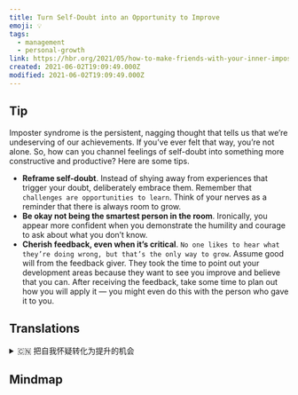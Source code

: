 ```yaml
---
title: Turn Self-Doubt into an Opportunity to Improve
emoji: 💡
tags:
  - management
  - personal-growth
link: https://hbr.org/2021/05/how-to-make-friends-with-your-inner-imposter?utm_medium=email&utm_source=newsletter_daily&utm_campaign=mtod_notactsubs
created: 2021-06-02T19:09:49.000Z
modified: 2021-06-02T19:09:49.000Z
---
```


## Tip

Imposter syndrome is the persistent, nagging thought that tells us that we’re undeserving of our achievements. If you’ve ever felt that way, you’re not alone. So, how can you channel feelings of self-doubt into something more constructive and productive? Here are some tips.

- **Reframe self-doubt**. Instead of shying away from experiences that trigger your doubt, deliberately embrace them. Remember that `challenges are opportunities to learn`. Think of your nerves as a reminder that there is always room to grow.
- **Be okay not being the smartest person in the room**. Ironically, you appear more confident when you demonstrate the humility and courage to ask about what you don’t know.
- **Cherish feedback, even when it’s critical**. `No one likes to hear what they’re doing wrong, but that’s the only way to grow`. Assume good will from the feedback giver. They took the time to point out your development areas because they want to see you improve and believe that you can. After receiving the feedback, take some time to plan out how you will apply it — you might even do this with the person who gave it to you.

## Translations

<details>
   <summary>🇨🇳 把自我怀疑转化为提升的机会</summary>

冒名顶替者综合征是一种持续不断的、唠叨的想法，它告诉我们，我们配不上所取得的成就。如果你曾经有过这种感觉，你并不孤单。那么，你怎样才能把自我怀疑的感觉转化为更有建设性和更有成效的东西呢? 这里有一些提示。

- 重新审视自我怀疑。与其避免那些让你自我怀疑的经历，不如自觉地拥抱它们。请记住，挑战是学习的机会。把你的神经看成是一个提醒，提醒你总有成长的空间。

- 不是足聪明的人是可以接受的。具有讽刺意味的是，当你表现出谦逊和勇气去问一些你不知道的事情时，你会显得更自信。

- 珍惜反馈，即使它是负面的。没人喜欢听自己做错了什么，但这是成长的唯一途径。假定反馈者是善意的。他们花时间指出你的发展领域，因为他们希望看到你的进步，并相信你可以。收到反馈后，花点时间计划一下你将如何使用它——你甚至可以和那些给予你反馈的人合作

</details>

## Mindmap

![]()

